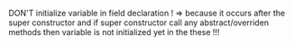 
DON'T initialize variable in field declaration !
=> because it occurs after the super constructor and if super constructor call any abstract/overriden methods then variable is not initialized yet
   in the these !!!